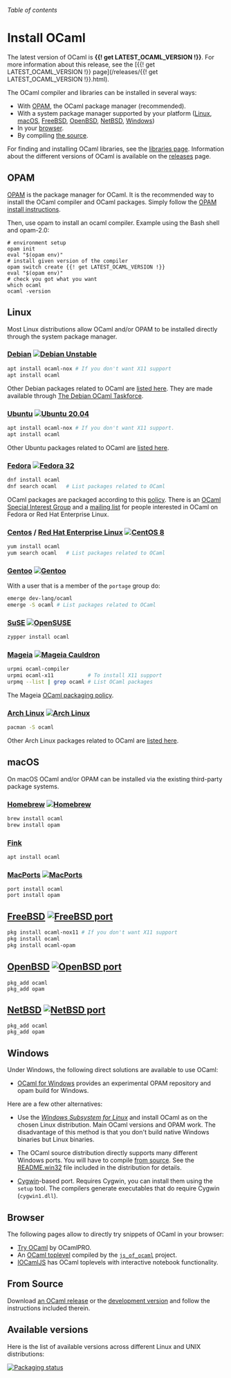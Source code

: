 <!-- ((! set title Install OCaml !)) ((! set documentation !)) -->

*Table of contents*

# Install OCaml

The latest version of OCaml is **{{! get LATEST_OCAML_VERSION !}}**.
For more information about this release, see the
[{{! get LATEST_OCAML_VERSION !}} page](/releases/{{! get LATEST_OCAML_VERSION !}}.html).

The OCaml compiler and libraries can be installed in several ways:

* With [OPAM](#OPAM), the OCaml package manager (recommended).
* With a system package manager supported by your platform
  ([Linux](#Linux), [macOS](#macOS), [FreeBSD](#FreeBSD),
   [OpenBSD](#OpenBSD), [NetBSD](#NetBSD), [Windows](#Windows))
* In your [browser](#Browser).
* By compiling [the source](#From-Source).

For finding and installing OCaml libraries, see the
[libraries page](/learn/libraries.html). Information about the
different versions of OCaml is available on the [releases](/releases/)
page.

## OPAM

[OPAM](https://opam.ocaml.org/) is the package manager for OCaml. It is
the recommended way to install the OCaml compiler and OCaml
packages. Simply follow the
[OPAM install instructions](https://opam.ocaml.org/doc/Install.html).

Then, use opam to install an ocaml compiler.
Example using the Bash shell and opam-2.0:
```
# environment setup
opam init
eval "$(opam env)"
# install given version of the compiler
opam switch create {{! get LATEST_OCAML_VERSION !}}
eval "$(opam env)"
# check you got what you want
which ocaml
ocaml -version
```

## Linux

Most Linux distributions allow OCaml and/or OPAM to be installed
directly through the system package manager.

### [Debian](https://www.debian.org/) [![Debian Unstable](https://repology.org/badge/version-only-for-repo/debian_unstable/ocaml.svg)](https://repology.org/metapackage/ocaml)


```bash
apt install ocaml-nox # If you don't want X11 support
apt install ocaml
```

Other Debian packages related to OCaml are
[listed here](http://packages.debian.org/search?keywords=ocaml&searchon=all&suite=testing&section=all).
They are made available through
[The Debian OCaml Taskforce](https://wiki.debian.org/Teams/OCamlTaskForce/).

### [Ubuntu](https://www.ubuntu.com/) [![Ubuntu 20.04](https://repology.org/badge/version-only-for-repo/ubuntu_20_04/ocaml.svg)](https://repology.org/metapackage/ocaml)


```bash
apt install ocaml-nox # If you don't want X11 support.
apt install ocaml
```

Other Ubuntu packages related to OCaml are
[listed here](http://packages.ubuntu.com/search?keywords=ocaml).

### [Fedora](https://getfedora.org/) [![Fedora 32](https://repology.org/badge/version-only-for-repo/fedora_32/ocaml.svg)](https://repology.org/metapackage/ocaml)


```bash
dnf install ocaml
dnf search ocaml   # List packages related to OCaml
```

OCaml packages are packaged according to this
[policy](http://fedoraproject.org/wiki/Packaging/OCaml).
There is an
[OCaml Special Interest Group](http://fedoraproject.org/wiki/SIGs/OCaml)
and a
[mailing list](https://lists.fedoraproject.org/archives/list/ocaml-devel@lists.fedoraproject.org/)
for people interested in OCaml on Fedora or Red Hat Enterprise Linux.


### [Centos](https://www.centos.org/) / [Red Hat Enterprise Linux](http://www.redhat.com/en/technologies/linux-platforms/enterprise-linux) [![CentOS 8](https://repology.org/badge/version-only-for-repo/centos_8/ocaml.svg)](https://repology.org/metapackage/ocaml)


```bash
yum install ocaml
yum search ocaml   # List packages related to OCaml
```

### [Gentoo](https://www.gentoo.org/) [![Gentoo](https://repology.org/badge/version-only-for-repo/gentoo/ocaml.svg)](https://repology.org/metapackage/ocaml)


With a user that is a member of the `portage` group do:

```bash
emerge dev-lang/ocaml
emerge -S ocaml # List packages related to OCaml
```

### [SuSE](https://www.suse.com/) [![OpenSUSE](https://repology.org/badge/version-only-for-repo/opensuse_tumbleweed/ocaml.svg)](https://repology.org/metapackage/ocaml)


```bash
zypper install ocaml
```

### [Mageia](https://www.mageia.org/) [![Mageia Cauldron](https://repology.org/badge/version-only-for-repo/mageia_cauldron/ocaml.svg)](https://repology.org/metapackage/ocaml)


```bash
urpmi ocaml-compiler
urpmi ocaml-x11           # To install X11 support
urpmq --list | grep ocaml # List OCaml packages
```

The Mageia [OCaml packaging policy](https://wiki.mageia.org/en/OCaml_policy).

### [Arch Linux](http://www.archlinux.org/) [![Arch Linux](https://repology.org/badge/version-only-for-repo/arch/ocaml.svg)](https://repology.org/metapackage/ocaml)


```bash
pacman -S ocaml
```

Other Arch Linux packages related to OCaml are
[listed here](https://www.archlinux.org/packages/?q=ocaml).

## macOS

On macOS OCaml and/or OPAM can be installed via the existing third-party
package systems.

### [Homebrew](http://brew.sh/) [![Homebrew](https://repology.org/badge/version-only-for-repo/homebrew/ocaml.svg)](https://repology.org/metapackage/ocaml)


```bash
brew install ocaml
brew install opam
```

###  [Fink](http://www.finkproject.org/)

```bash
apt install ocaml
```

### [MacPorts](http://www.macports.org/) [![MacPorts](https://repology.org/badge/version-only-for-repo/macports/ocaml.svg)](https://repology.org/metapackage/ocaml)


```
port install ocaml
port install opam
```

## [FreeBSD](https://www.freebsd.org/) [![FreeBSD port](https://repology.org/badge/version-only-for-repo/freebsd/ocaml.svg)](https://repology.org/metapackage/ocaml)

```bash
pkg install ocaml-nox11 # If you don't want X11 support
pkg install ocaml
pkg install ocaml-opam
```

## [OpenBSD](https://www.openbsd.org/) [![OpenBSD port](https://repology.org/badge/version-only-for-repo/openbsd/ocaml.svg)](https://repology.org/metapackage/ocaml)

```
pkg_add ocaml
pkg_add opam
```

## [NetBSD](https://www.netbsd.org/) [![NetBSD port](https://repology.org/badge/version-only-for-repo/pkgsrc_current/ocaml.svg)](https://repology.org/metapackage/ocaml)

```
pkg_add ocaml
pkg_add opam
```

## Windows

Under Windows, the following direct solutions are available to use OCaml:

* [OCaml for Windows](https://fdopen.github.io/opam-repository-mingw/)
  provides an experimental OPAM repository and opam build for Windows.

Here are a few other alternatives:

* Use the *[Windows Subsystem for
  Linux](https://docs.microsoft.com/en-us/windows/wsl/about)* and install OCaml
  as on the chosen Linux distribution. Main OCaml versions and OPAM work.  The
  disadvantage of this method is that you don't build native Windows binaries
  but Linux binaries.

* The OCaml source distribution directly supports many different Windows
  ports. You will have to compile
  [from source](#From-Source). See the
  [README.win32](https://github.com/ocaml/ocaml/blob/trunk/README.win32.adoc)
  file included in the distribution for details.

* [Cygwin](http://cygwin.com/)-based port. Requires Cygwin, you can
  install them using the `setup` tool. The compilers generate executables
  that do require Cygwin (`cygwin1.dll`).

## Browser

The following pages allow to directly try snippets of
OCaml in your browser:

* [Try OCaml](https://try.ocamlpro.com/) by OCamlPRO.
* An
  [OCaml toplevel](http://ocsigen.org/js_of_ocaml/dev/manual/files/toplevel/index.html)
  compiled by the [`js_of_ocaml`](http://ocsigen.org/js_of_ocaml/)
  project.
* [IOCamlJS](https://andrewray.github.io/iocamljs/) has OCaml toplevels
  with interactive notebook functionality.

## From Source

Download [an OCaml release](/releases/) or the
[development version](https://github.com/ocaml/ocaml) and follow the
instructions included therein.

## Available versions

Here is the list of available versions across different Linux and UNIX distributions:

[![Packaging status](https://repology.org/badge/vertical-allrepos/ocaml.svg)](https://repology.org/metapackage/ocaml)




